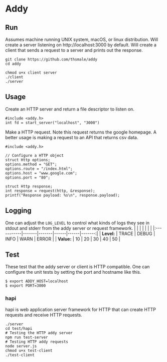 # Addy

## Run
Assumes machine running UNIX system, macOS, or linux distribution.
Will create a server listening on http://localhost:3000 by default.
Will create a client that sends a request to a server and prints out the response.

```
git clone https://github.com/thsmale/addy
cd addy

chmod u+x client server
./client
./server
```

## Usage
Create an HTTP server and return a file descriptor to listen on.
```
#include <addy.h>
int fd = start_server("localhost", "3000")
```

Make a HTTP request.
Note this request returns the google homepage. 
A better usage is making a request to an API that returns csv data.
```
#include <addy.h>

// Configure a HTTP object
struct Http options;
options.method = "GET";
options.route = "/index.html";
options.host = "www.google.com";
options.port = "80";

struct Http response;
int response = request(http, &response);
printf("Response payload: %s\n", response.payload);
```

## Logging
One can adjust the `LOG_LEVEL` to control what kinds of logs they see in stdout and stderr from the addy server or request framework.
|            |       |       |      |      |       |
|:-----------|-------|-------|------|------|-------:|
| **Level:** | TRACE | DEBUG | INFO | WARN | ERROR |
| **Value:** | 10    | 20    | 30   | 40   | 50    |

## Test
These test that the addy server or client is HTTP compatible.
One can configure the unit tests by setting the port and hostname like this.
```
$ export ADDY_HOST=localhost
$ export PORT=3000
```

### hapi
hapi is web application server framework for HTTP that can create HTTP requests and receive HTTP requests.

```
./server
cd test/hapi
# Testing the HTTP addy server
npm run test-server
# Testing HTTP addy requests
node server.js
chmod u+x test-client
./test-client
```